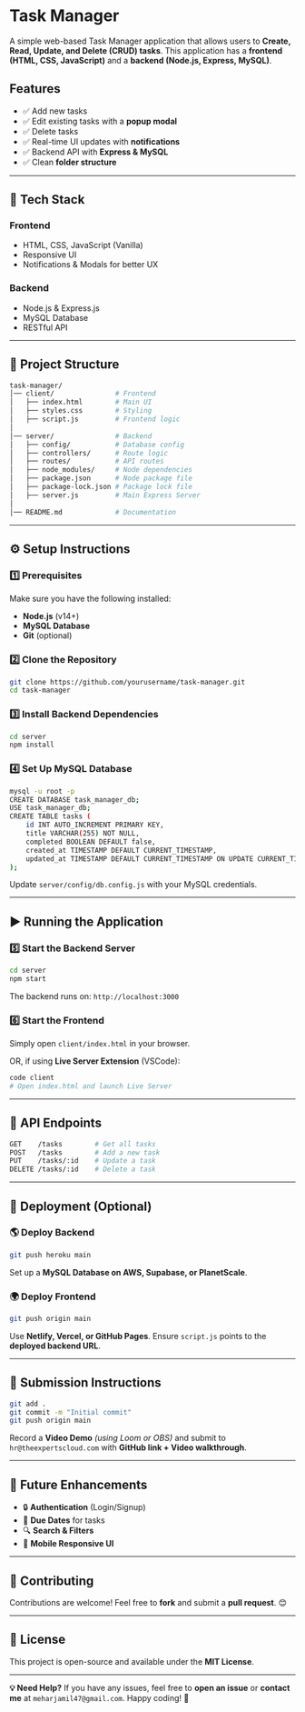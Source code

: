 # Task Manager

A simple web-based Task Manager application that allows users to **Create, Read, Update, and Delete (CRUD) tasks**. This application has a **frontend (HTML, CSS, JavaScript)** and a **backend (Node.js, Express, MySQL)**.

## Features
- ✅ Add new tasks
- ✅ Edit existing tasks with a **popup modal**
- ✅ Delete tasks
- ✅ Real-time UI updates with **notifications**
- ✅ Backend API with **Express & MySQL**
- ✅ Clean **folder structure**

---

## 🚀 Tech Stack

### **Frontend**
- HTML, CSS, JavaScript (Vanilla)
- Responsive UI
- Notifications & Modals for better UX

### **Backend**
- Node.js & Express.js
- MySQL Database
- RESTful API

---

## 📂 Project Structure
```sh
task-manager/
│── client/               # Frontend
│   ├── index.html        # Main UI
│   ├── styles.css        # Styling
│   ├── script.js         # Frontend logic
│
│── server/               # Backend
│   ├── config/           # Database config
│   ├── controllers/      # Route logic
│   ├── routes/           # API routes
│   ├── node_modules/     # Node dependencies
│   ├── package.json      # Node package file
│   ├── package-lock.json # Package lock file
│   ├── server.js         # Main Express Server
│
│── README.md             # Documentation
```

---

## ⚙️ Setup Instructions

### **1️⃣ Prerequisites**
Make sure you have the following installed:
- **Node.js** (v14+)
- **MySQL Database**
- **Git** (optional)

### **2️⃣ Clone the Repository**
```sh
git clone https://github.com/yourusername/task-manager.git
cd task-manager
```

### **3️⃣ Install Backend Dependencies**
```sh
cd server
npm install
```

### **4️⃣ Set Up MySQL Database**
```sh
mysql -u root -p
CREATE DATABASE task_manager_db;
USE task_manager_db;
CREATE TABLE tasks (
    id INT AUTO_INCREMENT PRIMARY KEY,
    title VARCHAR(255) NOT NULL,
    completed BOOLEAN DEFAULT false,
    created_at TIMESTAMP DEFAULT CURRENT_TIMESTAMP,
    updated_at TIMESTAMP DEFAULT CURRENT_TIMESTAMP ON UPDATE CURRENT_TIMESTAMP
);
```

Update `server/config/db.config.js` with your MySQL credentials.

---

## ▶️ Running the Application

### **5️⃣ Start the Backend Server**
```sh
cd server
npm start
```
The backend runs on: `http://localhost:3000`

### **6️⃣ Start the Frontend**
Simply open `client/index.html` in your browser.

OR, if using **Live Server Extension** (VSCode):
```sh
code client
# Open index.html and launch Live Server
```

---

## 🔗 API Endpoints
```sh
GET    /tasks        # Get all tasks
POST   /tasks        # Add a new task
PUT    /tasks/:id    # Update a task
DELETE /tasks/:id    # Delete a task
```

---

## 📌 Deployment (Optional)

### **🌎 Deploy Backend**
```sh
git push heroku main
```
Set up a **MySQL Database on AWS, Supabase, or PlanetScale**.

### **🌍 Deploy Frontend**
```sh
git push origin main
```
Use **Netlify, Vercel, or GitHub Pages**.
Ensure `script.js` points to the **deployed backend URL**.

---

## 🎥 Submission Instructions
```sh
git add .
git commit -m "Initial commit"
git push origin main
```
Record a **Video Demo** *(using Loom or OBS)* and submit to `hr@theexpertscloud.com` with **GitHub link + Video walkthrough**.

---

## 🎯 Future Enhancements
- 🔒 **Authentication** (Login/Signup)
- 📅 **Due Dates** for tasks
- 🔍 **Search & Filters**
- 📱 **Mobile Responsive UI**

---

## 🙌 Contributing
Contributions are welcome! Feel free to **fork** and submit a **pull request**. 😊

---

## 📝 License
This project is open-source and available under the **MIT License**.

---

**💡 Need Help?**
If you have any issues, feel free to **open an issue** or **contact me** at `meharjamil47@gmail.com`.
Happy coding! 🚀

